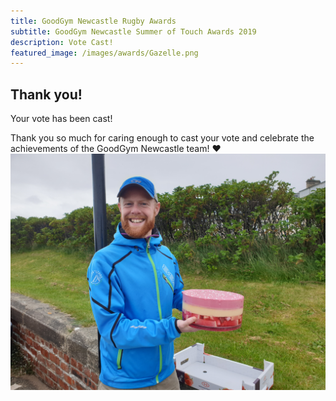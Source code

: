 ```yaml
---
title: GoodGym Newcastle Rugby Awards
subtitle: GoodGym Newcastle Summer of Touch Awards 2019 
description: Vote Cast!
featured_image: /images/awards/Gazelle.png
---
```


## Thank you!

Your vote has been cast!

Thank you so much for caring enough to cast your vote and celebrate the achievements of the GoodGym Newcastle team! ❤️
 ![](/images/Tynemouth/Trifle2.jpg)

